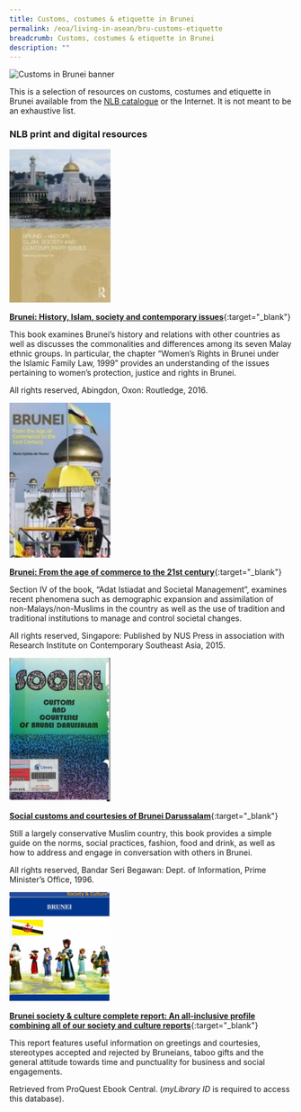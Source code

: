 ```yaml
---
title: Customs, costumes & etiquette in Brunei
permalink: /eoa/living-in-asean/bru-customs-etiquette
breadcrumb: Customs, costumes & etiquette in Brunei
description: ""
---
```




<img src="/images/asean-living/Customs-Brunei.jpg" alt="Customs in Brunei banner" style="width:800px;" />

This is a selection of resources on customs, costumes and etiquette in Brunei available from the [NLB catalogue](http://catalogue.nlb.gov.sg/) or the Internet. It is not meant to be an exhaustive list.

### **NLB print and digital resources**

<img src="/images/book-covers/Brunei-History-Islam-society-and-contemporary-issues.jpg" style="width:180px;" />

[**Brunei: History, Islam, society and contemporary issues**](http://eservice.nlb.gov.sg/item_holding.aspx?bid=202389192){:target="_blank"}

This book examines Brunei’s history and relations with other countries as well as discusses the commonalities and differences among its seven Malay ethnic groups. In particular, the chapter “Women’s Rights in Brunei under the Islamic Family Law, 1999” provides an understanding of the issues pertaining to women’s protection, justice and rights in Brunei.

All rights reserved, Abingdon, Oxon: Routledge, 2016.

<img src="/images/book-covers/Brunei-From-the-age-of-commerce-to-the-21st-century.jpg" style="width:180px;" />

[**Brunei: From the age of commerce to the 21st century**](http://eservice.nlb.gov.sg/item_holding.aspx?bid=200953233){:target="_blank"}

Section IV of the book, “Adat Istiadat and Societal Management”, examines recent phenomena such as demographic expansion and assimilation of non-Malays/non-Muslims in the country as well as the use of tradition and traditional institutions to manage and control societal changes.

All rights reserved, Singapore: Published by NUS Press in association with Research Institute on Contemporary Southeast Asia, 2015.

<img src="/images/book-covers/Social-customs-and-courtesies-of-Brunei-Darussalam.jpg" style="width:180px;" />

[**Social customs and courtesies of Brunei Darussalam**](http://eservice.nlb.gov.sg/item_holding.aspx?bid=12442182){:target="_blank"}

Still a largely conservative Muslim country, this book provides a simple guide on the norms, social practices, fashion, food and drink, as well as how to address and engage in conversation with others in Brunei.

All rights reserved, Bandar Seri Begawan: Dept. of Information, Prime Minister’s Office, 1996.

<img src="/images/book-covers/Brunei-society-culture-complete-report-An-all-inclusive-profile-combining-all-of-our-society-and-culture-reports.png" style="width:180px;" />

[**Brunei society & culture complete report: An all-inclusive profile combining all of our society and culture reports**](http://eresources.nlb.gov.sg/Main/Browse?startsWith=P){:target="_blank"}

This report features useful information on greetings and courtesies, stereotypes accepted and rejected by Bruneians, taboo gifts and the general attitude towards time and punctuality for business and social engagements.

Retrieved from ProQuest Ebook Central. (*myLibrary ID* is required to access this database).